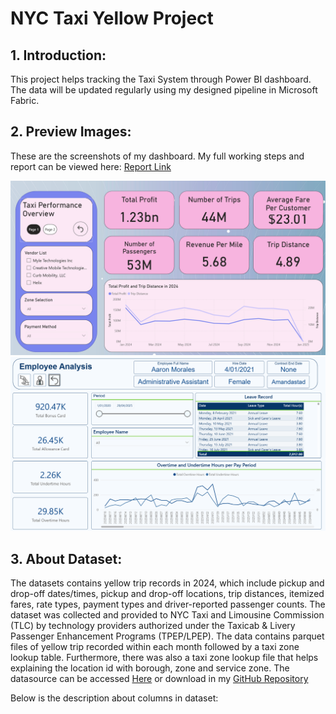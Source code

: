 # NYC Taxi Yellow Project
## 1. Introduction:
This project helps tracking the Taxi System through Power BI dashboard. The data will be updated regularly using my designed pipeline in Microsoft Fabric. 

## 2. Preview Images: 
These are the screenshots of my dashboard. My full working steps and report can be viewed here: [Report Link](https://github.com/minhD03/NYCTaxi_Yellow-Project/blob/cf2e4579d42d79dbeb3748a0bd6376449f71965e/NYCTaxi%20-%20Nhat%20Minh%20Dang.pdf)

![alt text](https://github.com/minhD03/NYCTaxi_Yellow-Project/blob/cf2e4579d42d79dbeb3748a0bd6376449f71965e/Images/Dashboard%201.png)
![alt text](https://github.com/minhD03/Payroll-Project/blob/34def8fb7416c1a571bd876d1d7e0f672d19944f/Images/Dashboard%202.png)

## 3. About Dataset:

The datasets contains yellow trip records in 2024, which include pickup and drop-off
dates/times, pickup and drop-off locations, trip distances, itemized fares, rate types, payment
types and driver-reported passenger counts. The dataset was collected and provided to NYC
Taxi and Limousine Commission (TLC) by technology providers authorized under the Taxicab
& Livery Passenger Enhancement Programs (TPEP/LPEP). The data contains parquet files of
yellow trip recorded within each month followed by a taxi zone lookup table. Furthermore,
there was also a taxi zone lookup file that helps explaining the location id with borough, zone
and service zone. The datasource can be accessed [Here](https://www.nyc.gov/site/tlc/about/tlc-trip-record-data.page) or download in my [GitHub Repository](https://github.com/minhD03/NYCTaxi_Yellow-Project/tree/cf2e4579d42d79dbeb3748a0bd6376449f71965e/Data)

Below is the description about columns in dataset:

